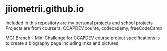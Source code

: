 # jiiometrii.github.io

Included in this repository are my personal projects and school projects
Projects are from coursera, CCAPDEV course, codecademy, freeCodeCamp

MC1 Branch - Mini Challenge for CCAPDEV course
project specifications is to create a biography page including links and pictures